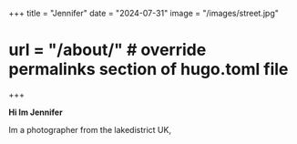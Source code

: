+++
title = "Jennifer"
date = "2024-07-31"
image = "/images/street.jpg"
# url = "/about/" # override permalinks section of hugo.toml file
+++

**Hi Im Jennifer**

Im a photographer from the lakedistrict UK,


